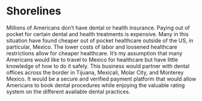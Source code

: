 # Shorelines

Millions of Americans don’t have dental or health insurance. Paying out of pocket for certain dental and health treatments is expensive. Many in this situation have found cheaper out of pocket healthcare outside of the US, in particular, Mexico. The lower costs of labor and loosened healthcare restrictions allow for cheaper healthcare. It’s my assumption that many Americans would like to travel to Mexico for healthcare but have little knowledge of how to do it safely. This business would partner with dental offices across the border in Tijuana, Mexicali, Molar City, and Monterey Mexico. It would be a secure and verified payment platform that would allow Americans to book dental procedures while enjoying the valuable rating system on the different available dental practices.   

